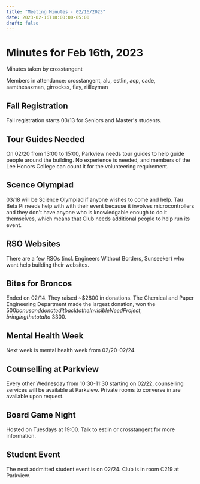 ```yaml
---
title: "Meeting Minutes - 02/16/2023"
date: 2023-02-16T18:00:00-05:00
draft: false
---
```


# Minutes for Feb 16th, 2023

Minutes taken by crosstangent

Members in attendance: crosstangent, alu, estlin, acp, cade, samthesaxman, girrockss, flay, rlilleyman

## Fall Registration

Fall registration starts 03/13 for Seniors and Master's students.

## Tour Guides Needed

On 02/20 from 13:00 to 15:00, Parkview needs tour guides to help guide people around the building. No experience is needed, and members of the Lee Honors College can count it for the volunteering requirement.

## Scence Olympiad

03/18 will be Science Olympiad if anyone wishes to come and help. Tau Beta Pi needs help with with their event because it involves microcontrollers and they don't have anyone who is knowledgable enough to do it themselves, which means that Club needs additional people to help run its event.

## RSO Websites

There are a few RSOs (incl. Engineers Without Borders, Sunseeker) who want help building their websites.

## Bites for Broncos

Ended on 02/14. They raised ~$2800 in donations. The Chemical and Paper Engineering Department made the largest donation, won the $500 bonus and donated it back to the Invisible Need Project, bringing the total to ~$3300.

## Mental Health Week

Next week is mental health week from 02/20-02/24.

## Counselling at Parkview

Every other Wednesday from 10:30-11:30 starting on 02/22, counselling services will be available at Parkview. Private rooms to converse in are available upon request.

## Board Game Night

Hosted on Tuesdays at 19:00. Talk to estlin or crosstangent for more information.

## Student Event

The next addmitted student event is on 02/24. Club is in room C219 at Parkview.
